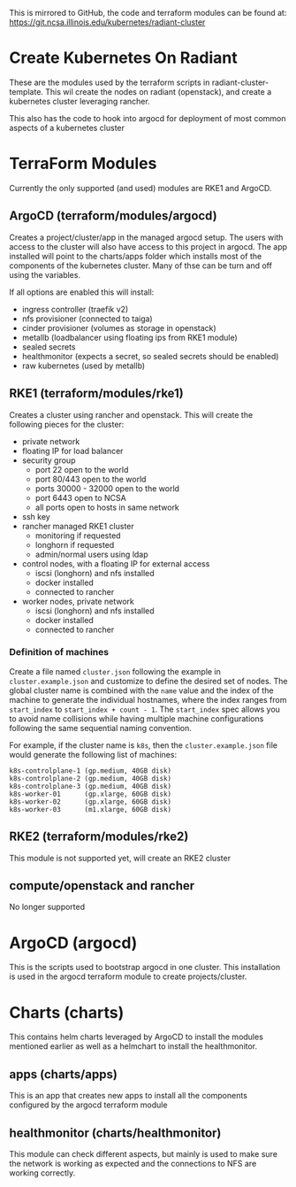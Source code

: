 This is mirrored to GitHub, the code and terraform modules can be found at: https://git.ncsa.illinois.edu/kubernetes/radiant-cluster

# Create Kubernetes On Radiant

These are the modules used by the terraform scripts in radiant-cluster-template. This wil create the nodes on radiant (openstack), and create a kubernetes cluster leveraging rancher.

This also has the code to hook into argocd for deployment of most common aspects of a kubernetes cluster

# TerraForm Modules

Currently the only supported (and used) modules are RKE1 and ArgoCD.

## ArgoCD (terraform/modules/argocd)

Creates a project/cluster/app in the managed argocd setup. The users with access to the cluster will also have access to this project in argocd. The app installed will point to the charts/apps folder which installs most of the components of the kubernetes cluster. Many of thse can be turn and off using the variables.

If all options are enabled this will install:
- ingress controller (traefik v2)
- nfs provisioner (connected to taiga)
- cinder provisioner (volumes as storage in openstack)
- metallb (loadbalancer using floating ips from RKE1 module)
- sealed secrets
- healthmonitor (expects a secret, so sealed secrets should be enabled)
- raw kubernetes (used by metallb)

## RKE1 (terraform/modules/rke1)

Creates a cluster using rancher and openstack. This will create the following pieces for the
cluster:
- private network
- floating IP for load balancer
- security group
  - port 22 open to the world
  - port 80/443 open to the world
  - ports 30000 - 32000 open to the world
  - port 6443 open to NCSA
  - all ports open to hosts in same network
- ssh key
- rancher managed RKE1 cluster 
  - monitoring if requested
  - longhorn if requested
  - admin/normal users using ldap
- control nodes, with a floating IP for external access
  - iscsi (longhorn) and nfs installed
  - docker installed
  - connected to rancher
- worker nodes, private network
  - iscsi (longhorn) and nfs installed
  - docker installed
  - connected to rancher

### Definition of machines

Create a file named `cluster.json` following the example in `cluster.example.json` and customize to define the desired set of nodes. The global cluster name is combined with the `name` value and the index of the machine to generate the individual hostnames, where the index ranges from `start_index` to `start_index + count - 1`. The `start_index` spec allows you to avoid name collisions while having multiple machine configurations following the same sequential naming convention. 

For example, if the cluster name is `k8s`, then the `cluster.example.json` file would generate the following list of machines:

```plain
k8s-controlplane-1 (gp.medium, 40GB disk)
k8s-controlplane-2 (gp.medium, 40GB disk)
k8s-controlplane-3 (gp.medium, 40GB disk)
k8s-worker-01      (gp.xlarge, 60GB disk)
k8s-worker-02      (gp.xlarge, 60GB disk)
k8s-worker-03      (m1.xlarge, 60GB disk)
```



## RKE2 (terraform/modules/rke2)

This module is not supported yet, will create an RKE2 cluster

## compute/openstack and rancher

No longer supported

# ArgoCD (argocd)

This is the scripts used to bootstrap argocd in one cluster. This installation is used in the argocd terraform module to create projects/cluster.

# Charts (charts)

This contains helm charts leveraged by ArgoCD to install the modules mentioned earlier as well as a helmchart to install the healthmonitor.

## apps (charts/apps)

This is an app that creates new apps to install all the components configured by the argocd terraform module

## healthmonitor (charts/healthmonitor)

This module can check different aspects, but mainly is used to make sure the network is working as expected and the connections to NFS are working correctly.

